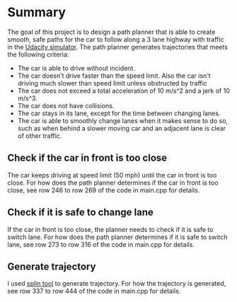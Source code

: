 # Summary
The goal of this project is to design a path planner that is able to create smooth, safe paths for the car to follow along a 3 lane highway with traffic in the  [Udacity simulator](https://github.com/udacity/self-driving-car-sim/releases). The path planner generates trajectories that meets the following criteria:
* The car is able to drive without incident.
* The car doesn't drive faster than the speed limit. Also the car isn't driving much slower than speed limit unless obstructed by traffic
* The car does not exceed a total acceleration of 10 m/s^2 and a jerk of 10 m/s^3.
* The car does not have collisions.   
* The car stays in its lane, except for the time between changing lanes.
* The car is able to smoothly change lanes when it makes sense to do so, such as when behind a slower moving car and an adjacent lane is clear of other traffic.
   
## Check if the car in front is too close
The car keeps driving at speed limit (50 mph) until the car in front is too close. For how does the path planner determines if the car in front is too close, see row 246 to row 269 of the code in main.cpp for details. 

## Check if it is safe to change lane
If the car in front is too close, the planner needs to check if it is safe to switch lane. For how does the path planner determines if it is safe to switch lane, see row 273 to row 316 of the code in main.cpp for details. 

## Generate trajectory
I used [splin tool](http://kluge.in-chemnitz.de/opensource/spline/) to generate trajectory. For how the trajectory is generated, see row 337 to row 444 of the code in main.cpp for details. 
 